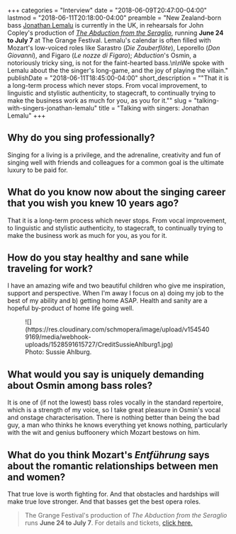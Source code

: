 +++
categories = "Interview"
date = "2018-06-09T20:47:00-04:00"
lastmod = "2018-06-11T20:18:00-04:00"
preamble = "New Zealand-born bass [Jonathan Lemalu](/scene/people/jonathan-lemalu/) is currently in the UK, in rehearsals for John Copley's production of [*The Abduction from the Seraglio*](https://thegrangefestival.co.uk/operas/the-abduction-from-the-seraglio/), running **June 24 to July 7** at The Grange Festival. Lemalu's calendar is often filled with Mozart's low-voiced roles like Sarastro (*Die Zauberflöte*), Leporello (*Don Giovanni*), and Figaro (*Le nozze di Figaro*); *Abduction*'s Osmin, a notoriously tricky sing, is not for the faint-hearted bass.\n\nWe spoke with Lemalu about the the singer's long-game, and the joy of playing the villain."
publishDate = "2018-06-11T18:45:00-04:00"
short_description = "&quot;That it is a long-term process which never stops.  From vocal improvement, to linguistic and stylistic authenticity, to stagecraft, to continually trying to make the business work as much for you, as you for it.&quot;"
slug = "talking-with-singers-jonathan-lemalu"
title = "Talking with singers: Jonathan Lemalu"
+++

## Why do you sing professionally?

Singing for a living is a privilege, and the adrenaline, creativity and fun of singing well with friends and colleagues for a common goal is the ultimate luxury to be paid for. 

## What do you know now about the singing career that you wish you knew 10 years ago?

That it is a long-term process which never stops.  From vocal improvement, to linguistic and stylistic authenticity, to stagecraft, to continually trying to make the business work as much for you, as you for it.  

## How do you stay healthy and sane while traveling for work?

I have an amazing wife and two beautiful children who give me inspiration, support and perspective.  When I'm away I focus on a) doing my job to the best of my ability and b) getting home ASAP. Health and sanity are a hopeful by-product of home life going well.

<figure data-type="image">
![](https://res.cloudinary.com/schmopera/image/upload/v1545409169/media/webhook-uploads/1528591615727/CreditSussieAhlburg1.jpg)
<figcaption>Photo: Sussie Ahlburg.</figcaption>
</figure>

## What would you say is uniquely demanding about Osmin among bass roles?

It is one of (if not the lowest) bass roles vocally in the standard repertoire, which is a strength of my voice, so I take great pleasure in Osmin's vocal and onstage characterisation. There is nothing better than being the bad guy, a man who thinks he knows everything yet knows nothing, particularly with the wit and genius buffoonery which Mozart bestows on him. 

## What do you think Mozart's *Entführung* says about the romantic relationships between men and women?

That true love is worth fighting for. And that obstacles and hardships will make true love stronger. And that basses get the best opera roles.

>The Grange Festival's production of *The Abduction from the Seraglio* runs **June 24 to July 7**. For details and tickets, [click here.](https://thegrangefestival.co.uk/operas/the-abduction-from-the-seraglio/)
